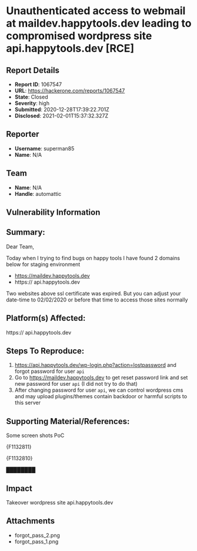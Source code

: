 # Unauthenticated access to webmail at maildev.happytools.dev leading to compromised wordpress site api.happytools.dev [RCE]

## Report Details
- **Report ID**: 1067547
- **URL**: https://hackerone.com/reports/1067547
- **State**: Closed
- **Severity**: high
- **Submitted**: 2020-12-28T17:39:22.701Z
- **Disclosed**: 2021-02-01T15:37:32.327Z

## Reporter
- **Username**: superman85
- **Name**: N/A

## Team
- **Name**: N/A
- **Handle**: automattic

## Vulnerability Information
## Summary:
Dear Team,

Today when I trying to find bugs on happy tools I have found 2 domains below for staging environment
- https://maildev.happytools.dev
- https:// api.happytools.dev

Two websites above ssl certificate was expired. But you can adjust your date-time to 02/02/2020 or before that time to access those sites normally

## Platform(s) Affected:
https:// api.happytools.dev

## Steps To Reproduce:

  1. https://api.happytools.dev/wp-login.php?action=lostpassword and forgot password for user `api`
  1. Go to https://maildev.happytools.dev to get reset password link and set new password for user `api` (I did not try to do that)
  1. After changing password for user `api`, we can control wordpress cms and may upload plugins/themes contain backdoor or harmful scripts to this server

## Supporting Material/References:
Some screen shots PoC

{F1132811}

{F1132810}

████████

## Impact

Takeover wordpress site api.happytools.dev

## Attachments
- forgot_pass_2.png
- forgot_pass_1.png
